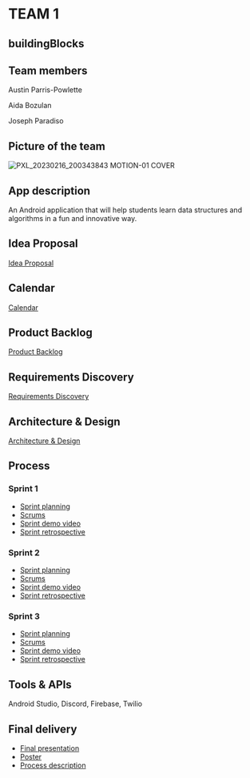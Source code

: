 # TEAM 1

## buildingBlocks

## Team members

Austin Parris-Powlette

Aida Bozulan

Joseph Paradiso


## Picture of the team

![PXL_20230216_200343843 MOTION-01 COVER](https://user-images.githubusercontent.com/69426895/220960961-1f01e2ac-0e8d-431d-abc4-b1017689a92c.jpg)

## App description

An Android application that will help students learn data structures and algorithms in a fun and innovative way. 

## Idea Proposal
[Idea Proposal](https://docs.google.com/document/d/1xwMZD6h9YxY_G8SSdRE5bczhOR1s8koP/edit?usp=sharing&ouid=112424665803359998557&rtpof=true&sd=true)

## Calendar
[Calendar](https://calendar.google.com/calendar/u/0?cid=aXZoMmU3NjhzMjRkdGlxZWYwcXZvbzhxcjBAZ3JvdXAuY2FsZW5kYXIuZ29vZ2xlLmNvbQ)

## Product Backlog
[Product Backlog](https://docs.google.com/spreadsheets/d/1qkQGFd7u1pffvGAYsgrXPCA3b4YhBHpnb7P_2SfhN_E/edit?usp=sharing)

## Requirements Discovery
[Requirements Discovery](https://docs.google.com/document/d/1UYafZB6jhHgV5Y-hXIY69hxcS3HvwP_wVunTV1pj3oQ/edit?usp=sharing)

## Architecture & Design
[Architecture & Design](https://www.figma.com/file/kVTzeZZo9HrILyFP6drxys/Untitled?node-id=0%3A3&t=Vjzb0GF0c8Vab1AV-1)

## Process

### Sprint 1

* [Sprint planning](https://github.com/orgs/paceuniversity/projects/9)
* [Scrums](https://docs.google.com/document/d/1umYhpTobbSJHQZHPagonoO390HiZHpAhM6HAYhtgN6Q/edit?usp=sharing)
* [Sprint demo video]()
* [Sprint retrospective](https://docs.google.com/document/d/1H-1wgdhqKKUOT710wLM3JLb4rWGdlDwQNGxk4XX9KX0/edit?usp=sharing)

### Sprint 2

* [Sprint planning](https://github.com/orgs/paceuniversity/projects/9)
* [Scrums](https://docs.google.com/document/d/1BUyiAykA3nl5QJDARisRQsGt9x4LYq266Lr6gvnZLko/edit?usp=sharing)
* [Sprint demo video]()
* [Sprint retrospective](https://docs.google.com/document/d/1h7MF1d2dsdekRZDEHgwD_Wd_ftvQkEvbd0rNiG-HUGk/edit?usp=sharing)

### Sprint 3

* [Sprint planning](https://github.com/orgs/paceuniversity/projects/9)
* [Scrums](https://docs.google.com/document/d/14ytfOcr4hhaIUCTTlE5KXt5c1tGGKwdQ4fHVi0l87Yg/edit?usp=sharing)
* [Sprint demo video]()
* [Sprint retrospective]()

## Tools & APIs
Android Studio, Discord, Firebase, Twilio

## Final delivery

* [Final presentation]()
* [Poster]()
* [Process description]()


